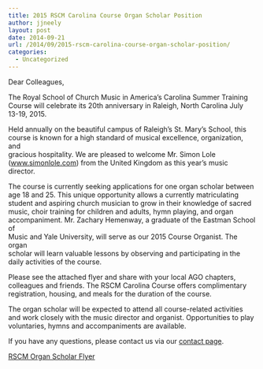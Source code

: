```yaml
---
title: 2015 RSCM Carolina Course Organ Scholar Position
author: jjneely
layout: post
date: 2014-09-21
url: /2014/09/2015-rscm-carolina-course-organ-scholar-position/
categories:
  - Uncategorized
---
```

Dear Colleagues,

The Royal School of Church Music in America&#8217;s Carolina Summer Training  
Course will celebrate its 20th anniversary in Raleigh, North Carolina July  
13-19, 2015.

Held annually on the beautiful campus of Raleigh&#8217;s St. Mary&#8217;s School, this  
course is known for a high standard of musical excellence, organization, and  
gracious hospitality. We are pleased to welcome Mr. Simon Lole  
(www.simonlole.com) from the United Kingdom as this year&#8217;s music director.

The course is currently seeking applications for one organ scholar between  
age 18 and 25. This unique opportunity allows a currently matriculating  
student and aspiring church musician to grow in their knowledge of sacred  
music, choir training for children and adults, hymn playing, and organ  
accompaniment. Mr. Zachary Hemenway, a graduate of the Eastman School of  
Music and Yale University, will serve as our 2015 Course Organist. The organ  
scholar will learn valuable lessons by observing and participating in the  
daily activities of the course.

Please see the attached flyer and share with your local AGO chapters,  
colleagues and friends. The RSCM Carolina Course offers complimentary  
registration, housing, and meals for the duration of the course.

The organ scholar will be expected to attend all course-related activities  
and work closely with the music director and organist. Opportunities to play  
voluntaries, hymns and accompaniments are available.

If you have any questions, please contact us via our [contact page][1].

[RSCM Organ Scholar Flyer][2]

 [1]: /contact/
 [2]: /wp-content/uploads/2014/09/RSCM-Organ-Scholar-Flyer.pdf
